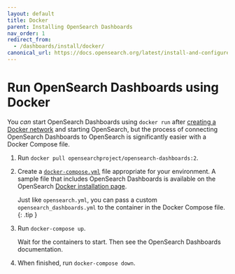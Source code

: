 ```yaml
---
layout: default
title: Docker
parent: Installing OpenSearch Dashboards
nav_order: 1
redirect_from: 
  - /dashboards/install/docker/
canonical_url: https://docs.opensearch.org/latest/install-and-configure/install-dashboards/docker/
---
```


# Run OpenSearch Dashboards using Docker

You *can* start OpenSearch Dashboards using `docker run` after [creating a Docker network](https://docs.docker.com/engine/reference/commandline/network_create/) and starting OpenSearch, but the process of connecting OpenSearch Dashboards to OpenSearch is significantly easier with a Docker Compose file.

1. Run `docker pull opensearchproject/opensearch-dashboards:2`.

1. Create a [`docker-compose.yml`](https://docs.docker.com/compose/compose-file/) file appropriate for your environment. A sample file that includes OpenSearch Dashboards is available on the OpenSearch [Docker installation page]({{site.url}}{{site.baseurl}}/opensearch/install/docker#sample-docker-composeyml).

   Just like `opensearch.yml`, you can pass a custom `opensearch_dashboards.yml` to the container in the Docker Compose file.
   {: .tip }

1. Run `docker-compose up`.

   Wait for the containers to start. Then see the OpenSearch Dashboards documentation.

1. When finished, run `docker-compose down`.
